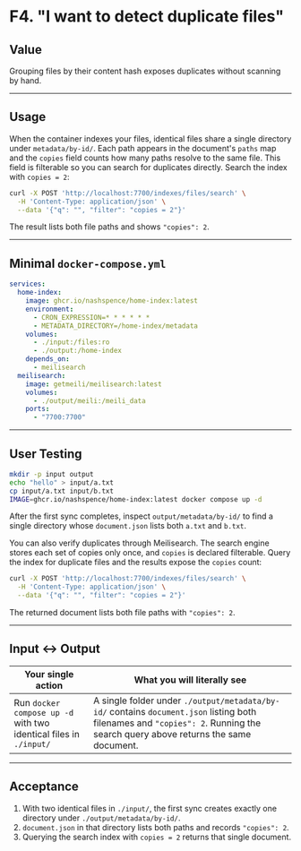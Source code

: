 # F4. "I want to detect duplicate files"

## Value

Grouping files by their content hash exposes duplicates without scanning by hand.

---

## Usage

When the container indexes your files, identical files share a single directory under `metadata/by-id/`. Each path appears in the document's `paths` map and the `copies` field counts how many paths resolve to the same file. This field is filterable so you can search for duplicates directly. Search the index with `copies = 2`:

```bash
curl -X POST 'http://localhost:7700/indexes/files/search' \
  -H 'Content-Type: application/json' \
  --data '{"q": "", "filter": "copies = 2"}'
```

The result lists both file paths and shows `"copies": 2`.

---

## Minimal `docker-compose.yml`

```yaml
services:
  home-index:
    image: ghcr.io/nashspence/home-index:latest
    environment:
      - CRON_EXPRESSION=* * * * * *
      - METADATA_DIRECTORY=/home-index/metadata
    volumes:
      - ./input:/files:ro
      - ./output:/home-index
    depends_on:
      - meilisearch
  meilisearch:
    image: getmeili/meilisearch:latest
    volumes:
      - ./output/meili:/meili_data
    ports:
      - "7700:7700"
```

---

## User Testing

```bash
mkdir -p input output
echo "hello" > input/a.txt
cp input/a.txt input/b.txt
IMAGE=ghcr.io/nashspence/home-index:latest docker compose up -d
```

After the first sync completes, inspect `output/metadata/by-id/` to find a single directory whose `document.json` lists both `a.txt` and `b.txt`.

You can also verify duplicates through Meilisearch. The search engine stores each set of copies only once, and `copies` is declared filterable. Query the index for duplicate files and the results expose the `copies` count:

```bash
curl -X POST 'http://localhost:7700/indexes/files/search' \
  -H 'Content-Type: application/json' \
  --data '{"q": "", "filter": "copies = 2"}'
```

The returned document lists both file paths with `"copies": 2`.

---

## Input ↔ Output

| **Your single action** | **What you will literally see** |
| --- | --- |
| Run `docker compose up -d` with two identical files in `./input/` | A single folder under `./output/metadata/by-id/` contains `document.json` listing both filenames and `"copies": 2`. Running the search query above returns the same document. |

---

## Acceptance

1. With two identical files in `./input/`, the first sync creates exactly one directory under `./output/metadata/by-id/`.
2. `document.json` in that directory lists both paths and records `"copies": 2`.
3. Querying the search index with `copies = 2` returns that single document.
